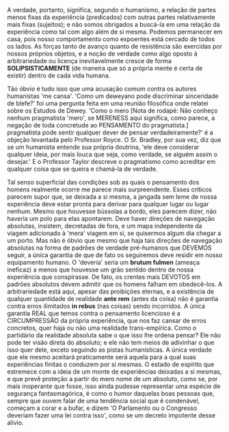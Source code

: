 A verdade, portanto, significa, segundo o humanismo, a relação de partes menos fixas da experiência (predicados) com outras partes relativamente mais fixas (sujeitos); e não somos obrigados a buscá-la em uma relação da experiência como tal com algo além de si mesma. Podemos permanecer em casa, pois nosso comportamento como expoentes está cercado de todos os lados. As forças tanto de avanço quanto de resistência são exercidas por nossos próprios objetos, e a noção de verdade como algo oposto à arbitrariedade ou licença inevitavelmente cresce de forma **SOLIPSISTICAMENTE** (de maneira que só a própria mente é certa de existir) dentro de cada vida humana.

Tão óbvio é tudo isso que uma acusação comum contra os autores humanistas 'me cansa'. 'Como um deweyano pode discriminar sinceridade de blefe?' foi uma pergunta feita em uma reunião filosófica onde relatei sobre os Estudos de Dewey. 'Como o mero [Nota de rodapé: Não conheço nenhum pragmatista 'mero', se MERENESS aqui significa, como parece, a negação de toda concretude ao PENSAMENTO do pragmatista.] pragmatista pode sentir qualquer dever de pensar verdadeiramente?' é a objeção levantada pelo Professor Royce. O Sr. Bradley, por sua vez, diz que se um humanista entende sua própria doutrina, 'ele deve considerar qualquer ideia, por mais louca que seja, como verdade, se alguém assim o desejar.' E o Professor Taylor descreve o pragmatismo como acreditar em qualquer coisa que se queira e chamá-la de verdade.

Tal senso superficial das condições sob as quais o pensamento dos homens realmente ocorre me parece mais surpreendente. Esses críticos parecem supor que, se deixada a si mesma, a jangada sem leme de nossa experiência deve estar pronta para derivar para qualquer lugar ou lugar nenhum. Mesmo que houvesse bússolas a bordo, eles parecem dizer, não haveria um polo para elas apontarem. Deve haver direções de navegação absolutas, insistem, decretadas de fora, e um mapa independente da viagem adicionado à 'mera' viagem em si, se quisermos algum dia chegar a um porto. Mas não é óbvio que mesmo que haja tais direções de navegação absolutas na forma de padrões de verdade pré-humanos que DEVEMOS seguir, a única garantia de que de fato os seguiremos deve residir em nosso equipamento humano. O 'deveria' seria um **brutum fulmen** (ameaça ineficaz) a menos que houvesse um grão sentido dentro de nossa experiência que conspirasse. De fato, os crentes mais DEVOTOS em padrões absolutos devem admitir que os homens falham em obedecê-los. A arbitrariedade está aqui, apesar das proibições eternas, e a existência de qualquer quantidade de realidade **ante rem** (antes da coisa) não é garantia contra erros ilimitados **in rebus** (nas coisas) sendo incorridos. A única garantia REAL que temos contra o pensamento licencioso é a CIRCUMPRESSÃO da própria experiência, que nos faz cansar de erros concretos, quer haja ou não uma realidade trans-empírica. Como o partidário da realidade absoluta sabe o que isso lhe ordena pensar? Ele não pode ter visão direta do absoluto; e ele não tem meios de adivinhar o que isso quer dele, exceto seguindo as pistas humanísticas. A única verdade que ele mesmo aceitará praticamente será aquela para a qual suas experiências finitas o conduzem por si mesmas. O estado de espírito que estremece com a ideia de um monte de experiências deixadas a si mesmas, e que prevê proteção a partir do mero nome de um absoluto, como se, por mais inoperante que fosse, isso ainda pudesse representar uma espécie de segurança fantasmagórica, é como o humor daquelas boas pessoas que, sempre que ouvem falar de uma tendência social que é condenável, começam a corar e a bufar, e dizem 'O Parlamento ou o Congresso deveriam fazer uma lei contra isso', como se um decreto impotente desse alívio.
